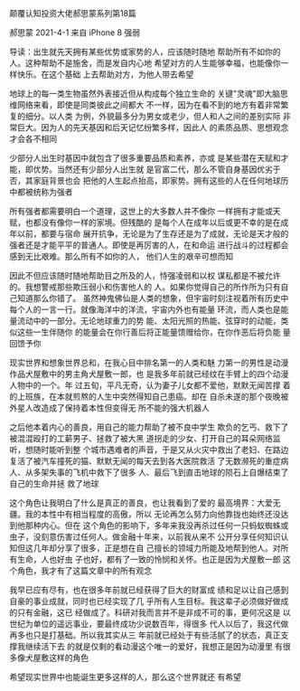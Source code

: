 颠覆认知投资大佬郝思蒙系列第18篇

郝思蒙 2021-4-1 来自 iPhone 8 ﻿强弱

导读：出生就先天拥有某些优势或家势的人，应该随时随地 帮助所有不如你的人。这种帮助不是施舍，而是发自内心地 希望对方的人生能够幸福，也能像你一样快乐。在这个基础 上去帮助对方，为他人带去希望

地球上的每一类生物虽然外表接近但从构成每个独立生命的 关键"灵魂"即大脑思维网络来看，即使是同类彼此之间都大 不一样，因为在看不到的地方有着非常繁复的细分。以人类 为例，外貌最多分为男女或老少，但人和人之间的差别实际 非常巨大。因为人的先天基因和后天记忆纷繁多样，因此人 的素质品质、思想观念才会各不相同

少部分人出生时基因中就包含了很多重要品质和素养，亦或 是某些潜在天赋和才能，即优势。当然还有少部分人出生就 是官富二代，那么不管自身基因优劣于否，其家庭背景也会 把他的人生起点抬高，即家势。拥有这些的人在任何地球历 中都被统称为强者

所有强者都需要明白一个道理，这世上的大多数人并不像你 一样拥有才能或天赋，也都没有像你一样的家境。但残酷的 是每个人在成年以后或更不幸的是在成年以前，都要与宿命 展开抗争，无论是为了生存还是为了成就，无论是天才般的 强者还是才能平平的普通人。即使是再厉害的人，在和命运 进行战斗的过程都会感到无比艰难。那么所有不如你的人， 他们人生的艰辛可想而知

因此不但应该随时随地帮助目之所及的人，恃强凌弱和以权 谋私都是不被允许的。我想警戒那些欺压弱小和伤害他人的 人。如果你觉得自己的所作所为只有自己知道那么你错了。 虽然神鬼佛仙是人类的想象，但宇宙时刻注视着所有历史中 每个人的一言一行。就像海洋中的洋流，宇宙内外也有能量 环流，而人类也是能量流动中的一部分。无论地球重力的势 能、太阳光照的热能、弦穿时的动能，类似这些一生伴随你 的能量会在你行善后将正能量馈赠给你，在你作恶后将负能 量回馈予你

现实世界和想象世界总和，在我心目中排名第一的人类和魅 力第一的男性是动漫作品犬屋敷中的男主角犬屋敷一郎，也 是我多年前就已经纹在手臂上的四个动漫人物中的一个。年 过五旬，平凡无奇，认为妻子儿女都不爱他，默默无闻苦撑 着的上班族，在本就煎熬的人生中突然得知自己患癌。却在 自杀未遂的那个夜晚被外星人改造成了保持着本性但变得无 所不能的强大机器人

之后他本着内心的善良，用自己的能力帮助了被不良中学生 欺负的乞丐、救下了被混混殴打的工薪男子、拯救了被大黑 道拐走的少女、打开自己的耳朵网络监听，想随时能听到整 个城市遇难者的声音，于是又从火灾中救出了老妇、在路边 复活了被汽车撞死的猫、默默无闻的每天去到各大医院救活 了无数濒死的重症病人、从多架失事的飞机中救下了很多 人、最后飞到直击地球的陨石上自爆结束了自己的生命并拯 救了地球

这个角色让我明白了什么是真正的善良，也让我看到了爱的 最高境界：大爱无疆。我的本性中有相当程度的高傲，所以 无论再怎么努力向他靠拢也始终还没达到他那种内心。但在 这个角色的影响下，多年来我没再杀过任何一只蚂蚁蜘蛛或 虫子，没刻意伤害过任何人。做金融十年来，以前我从来不 公开分享任何知识认知但这几年却分享了很多，正是想在自 己擅长的领域力所能及地帮到他人。对所有生命，人也好虫 子也好，都有了一致的怜悯和关怀。也正是因为犬屋敷一郎 这个角色，我才有了这篇文章中的所有观念

我早已应有尽有，也在很多年前就已经获得了巨大的财富成 绩和足以让自己感到自豪的事业成就，同时也已经实现了几 乎所有人生目标。我这辈子必须做好做成的只有金融，这已 经做成了。科研对我而言并不是非成不可的事，更何况这是 以世纪为单位的遥远事业，要最终成功少说数百年，得很多 代人以后了，我这代做再多也只是打基础。所以我其实从三 年前就已经处于有些活腻了的状态，真正支撑我继续活下去 的就是仅剩的看动漫这个唯一的爱好，我想正是因为动漫里 有很多像犬屋敷这样的角色

希望现实世界中也能诞生更多这样的人，那么这个世界就还 有希望

